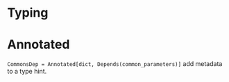 # Typing

# Annotated
`CommonsDep = Annotated[dict, Depends(common_parameters)]`
add metadata to a type hint.
